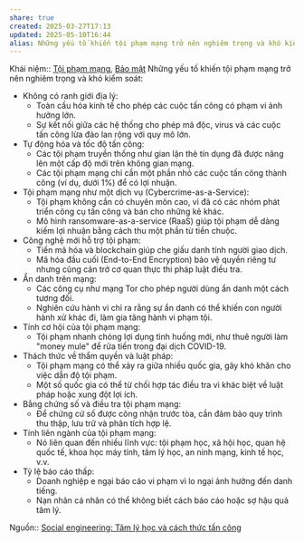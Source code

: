 ```yaml
---
share: true
created: 2025-03-27T17:13
updated: 2025-05-10T16:44
alias: Những yếu tố khiến tội phạm mạng trở nên nghiêm trọng và khó kiểm soát
---
```

Khái niệm:: [Tội phạm mạng](../../%CE%9E%20Kh%C3%A1i%20ni%E1%BB%87m/T%E1%BB%99i%20ph%E1%BA%A1m%20m%E1%BA%A1ng.md), [Bảo mật](../../%CE%9E%20Kh%C3%A1i%20ni%E1%BB%87m/B%E1%BA%A3o%20m%E1%BA%ADt.md)
Những yếu tố khiến tội phạm mạng trở nên nghiêm trọng và khó kiểm soát:
- Không có ranh giới địa lý:
  - Toàn cầu hóa kinh tế cho phép các cuộc tấn công có phạm vi ảnh hưởng lớn.
  - Sự kết nối giữa các hệ thống cho phép mã độc, virus và các cuộc tấn công lừa đảo lan rộng với quy mô lớn.
- Tự động hóa và tốc độ tấn công:
  - Các tội phạm truyền thống như gian lận thẻ tín dụng đã được nâng lên một cấp độ mới trên không
gian mạng.
  - Các tội phạm mạng chỉ cần một phần nhỏ các cuộc tấn công thành công (ví dụ, dưới 1%) để có lợi nhuận.
- Tội phạm mạng như một dịch vụ (Cybercrime-as-a-Service):
  - Tội phạm không cần có chuyên môn cao, vì đã có các nhóm phát triển công cụ tấn công và bán cho những kẻ khác.
  - Mô hình ransomware-as-a-service (RaaS) giúp tội phạm dễ dàng kiếm lợi nhuận bằng cách thu một phần từ tiền chuộc.
- Công nghệ mới hỗ trợ tội phạm:
  - Tiền mã hóa và blockchain giúp che giấu danh tính người giao dịch.
  - Mã hóa đầu cuối (End-to-End Encryption) bảo vệ quyền riêng tư nhưng cũng cản trở cơ quan thực thi pháp luật điều tra.
- Ẩn danh trên mạng:
  - Các công cụ như mạng Tor cho phép người dùng ẩn danh một cách tương đối.
  - Nghiên cứu hành vi chỉ ra rằng sự ẩn danh có thể khiến con người hành xử khác đi, làm gia tăng hành vi phạm tội.
- Tính cơ hội của tội phạm mạng:
  - Tội phạm nhanh chóng lợi dụng tình huống mới, như thuê người làm "money mule" để rửa tiền trong đại dịch COVID-19.
- Thách thức về thẩm quyền và luật pháp:
  - Tội phạm mạng có thể xảy ra giữa nhiều quốc gia, gây khó khăn cho việc dẫn độ tội phạm.
  - Một số quốc gia có thể từ chối hợp tác điều tra vì khác biệt về luật pháp hoặc xung đột lợi ích.
- Bằng chứng số và điều tra tội phạm mạng:
  - Để chứng cứ số được công nhận trước tòa, cần đảm bảo quy trình thu thập, lưu trữ và phân tích hợp lệ.
- Tính liên ngành của tội phạm mạng:
  - Nó liên quan đến nhiều lĩnh vực: tội phạm học, xã hội học, quan hệ quốc tế, khoa học máy tính, tâm lý học, an ninh mạng, kinh tế học, v.v.
- Tỷ lệ báo cáo thấp:
  - Doanh nghiệp e ngại báo cáo vi phạm vì lo ngại ảnh hưởng đến danh tiếng.
  - Nạn nhân cá nhân có thể không biết cách báo cáo hoặc sợ hậu quả tâm lý.

Nguồn:: [Social engineering: Tâm lý học và cách thức tấn công](../../%CE%9E%20Ngu%E1%BB%93n/Social%20engineering.md)